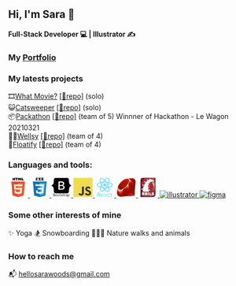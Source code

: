 ## Hi, I'm Sara 👀
**Full-Stack Developer 💻 | Illustrator ✍️**  

### My [Portfolio](https://sarawoodsdesign.com/) 

    
### My latests projects
🎞️[What Movie?](https://whatmovie.fly.dev) [[📁repo]](https://github.com/sara-woods/rails-find-me-a-movie) (solo)  
😺[Catsweeper](https://sara-woods.github.io/catsweeper/) [[📁repo]](https://github.com/sara-woods/catsweeper) (solo)  
📦[Packathon](https://packathon.fly.dev) [[📁repo]](https://github.com/thomas-kenny/veeqo) (team of 5) Winnner of Hackathon - Le Wagon 20210321  
🏋️‍♀️[Wellsy](https://wellsy.fly.dev) [[📁repo]](https://github.com/sara-woods/wellsy) (team of 4)  
🚤[Floatify](https://floatify.fly.dev) [[📁repo]](https://github.com/sara-woods/float_boat) (team of 4)  

### Languages and tools:
<p align="left">
    <a href="https://www.w3.org/html/" target="_blank"> <img src="https://raw.githubusercontent.com/devicons/devicon/master/icons/html5/html5-original-wordmark.svg" alt="html5" width="40" height="40"/> </a>
  <a href="https://www.w3schools.com/css/" target="_blank"> <img src="https://raw.githubusercontent.com/devicons/devicon/master/icons/css3/css3-original-wordmark.svg" alt="css3" width="40" height="40"/> </a>
 <a href="https://getbootstrap.com" target="_blank"> <img src="https://raw.githubusercontent.com/devicons/devicon/master/icons/bootstrap/bootstrap-plain-wordmark.svg" alt="bootstrap" width="40" height="40"/> </a>
    <a href="https://developer.mozilla.org/en-US/docs/Web/JavaScript" target="_blank"> <img src="https://raw.githubusercontent.com/devicons/devicon/master/icons/javascript/javascript-original.svg" alt="javascript" width="40" height="40"/> </a>
    <a href="https://reactjs.org/" target="_blank"> <img src="https://raw.githubusercontent.com/devicons/devicon/master/icons/react/react-original-wordmark.svg" alt="react" width="40" height="40"/> </a>
      <a href="https://www.ruby-lang.org/en/" target="_blank"> <img src="https://raw.githubusercontent.com/devicons/devicon/master/icons/ruby/ruby-original.svg" alt="ruby" width="40" height="40"/> </a>
  <a href="https://rubyonrails.org" target="_blank"> <img src="https://raw.githubusercontent.com/devicons/devicon/master/icons/rails/rails-original-wordmark.svg" alt="rails" width="40" height="40"/> </a>
  <a href="https://www.adobe.com/in/products/illustrator.html" target="_blank"> <img src="https://www.vectorlogo.zone/logos/adobe_illustrator/adobe_illustrator-icon.svg" alt="illustrator" width="40" height="40"/> </a>
  <a href="https://www.figma.com/" target="_blank"> <img src="https://www.vectorlogo.zone/logos/figma/figma-icon.svg" alt="figma" width="40" height="40"/> </a> 


</p>


### Some other interests of mine
✨ Yoga
🏂 Snowboarding
🦆🐷🌲 Nature walks and animals

### How to reach me
📬 hellosarawoods@gmail.com <!-- or [linkedin.com/in/sara-lotfi](https://www.linkedin.com/in/sara-lotfi/) -->


<!--
Here are some ideas to get you started:

- 🔭 I’m currently working on ...
- 🌱 I’m currently learning ...
- 👯 I’m looking to collaborate on ...
- 🤔 I’m looking for help with ...
- 💬 Ask me about ...
- 📫 How to reach me: ...
- 😄 Pronouns: ...
- ⚡ Fun fact: ...
-->
